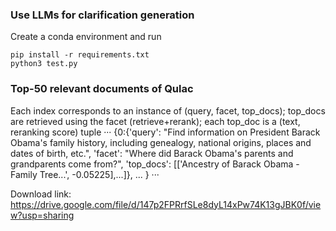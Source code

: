 ### Use LLMs for clarification generation
Create a conda environment and run
```
pip install -r requirements.txt
python3 test.py
```

### Top-50 relevant documents of Qulac
Each index corresponds to an instance of (query, facet, top_docs); top_docs are retrieved using the facet (retrieve+rerank); each top_doc is a (text, reranking score) tuple 
···
{0:{'query': "Find information on President Barack Obama's family history, including genealogy, national origins, places and dates of birth, etc.",
 'facet': "Where did Barack Obama's parents and grandparents come from?",
 'top_docs': [['Ancestry of Barack Obama - Family Tree...', -0.05225],...]},
 ...
}
···

Download link:
https://drive.google.com/file/d/147p2FPRrfSLe8dyL14xPw74K13gJBK0f/view?usp=sharing